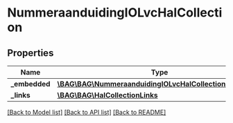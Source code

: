 # NummeraanduidingIOLvcHalCollection

## Properties
Name | Type | Description | Notes
------------ | ------------- | ------------- | -------------
**_embedded** | [**\BAG\BAG\NummeraanduidingIOLvcHalCollectionEmbedded**](NummeraanduidingIOLvcHalCollectionEmbedded.md) |  | [optional] 
**_links** | [**\BAG\BAG\HalCollectionLinks**](HalCollectionLinks.md) |  | [optional] 

[[Back to Model list]](../../README.md#documentation-for-models) [[Back to API list]](../../README.md#documentation-for-api-endpoints) [[Back to README]](../../README.md)

